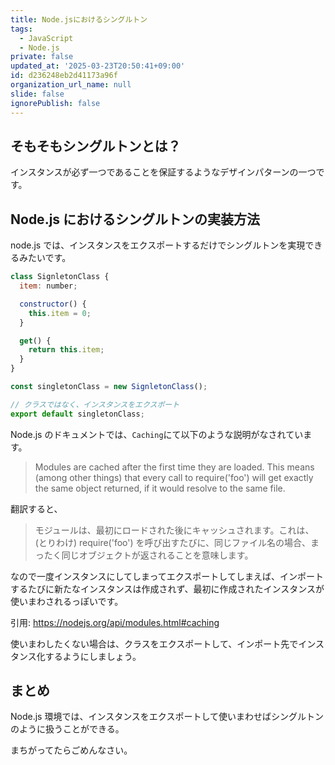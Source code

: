 ```yaml
---
title: Node.jsにおけるシングルトン
tags:
  - JavaScript
  - Node.js
private: false
updated_at: '2025-03-23T20:50:41+09:00'
id: d236248eb2d41173a96f
organization_url_name: null
slide: false
ignorePublish: false
---
```


## そもそもシングルトンとは？

インスタンスが必ず一つであることを保証するようなデザインパターンの一つです。

## Node.js におけるシングルトンの実装方法

node.js では、インスタンスをエクスポートするだけでシングルトンを実現できるみたいです。

```javascript
class SignletonClass {
  item: number;

  constructor() {
    this.item = 0;
  }

  get() {
    return this.item;
  }
}

const singletonClass = new SignletonClass();

// クラスではなく、インスタンスをエクスポート
export default singletonClass;
```

Node.js のドキュメントでは、`Caching`にて以下のような説明がなされています。

> Modules are cached after the first time they are loaded. This means (among other things) that every call to require('foo') will get exactly the same object returned, if it would resolve to the same file.

翻訳すると、

> モジュールは、最初にロードされた後にキャッシュされます。これは、(とりわけ) require('foo') を呼び出すたびに、同じファイル名の場合、まったく同じオブジェクトが返されることを意味します。

なので一度インスタンスにしてしまってエクスポートしてしまえば、インポートするたびに新たなインスタンスは作成されず、最初に作成されたインスタンスが使いまわされるっぽいです。

引用: https://nodejs.org/api/modules.html#caching

使いまわしたくない場合は、クラスをエクスポートして、インポート先でインスタンス化するようにしましょう。

## まとめ

Node.js 環境では、インスタンスをエクスポートして使いまわせばシングルトンのように扱うことができる。

まちがってたらごめんなさい。